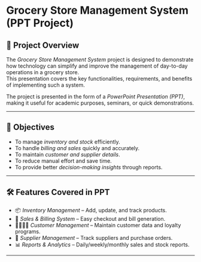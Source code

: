 # Grocery Store Management System (PPT Project)

## 📌 Project Overview
The *Grocery Store Management System* project is designed to demonstrate how technology can simplify and improve the management of day-to-day operations in a grocery store.  
This presentation covers the key functionalities, requirements, and benefits of implementing such a system.

The project is presented in the form of a *PowerPoint Presentation (PPT)*, making it useful for academic purposes, seminars, or quick demonstrations.

---

## 🎯 Objectives
- To manage *inventory and stock* efficiently.
- To handle *billing and sales* quickly and accurately.
- To maintain *customer and supplier details*.
- To reduce manual effort and save time.
- To provide better *decision-making insights* through reports.

---

## 🛠 Features Covered in PPT
- 📦 *Inventory Management* – Add, update, and track products.  
- 🛒 *Sales & Billing System* – Easy checkout and bill generation.  
- 👨‍👩‍👧‍👦 *Customer Management* – Maintain customer data and loyalty programs.  
- 🚚 *Supplier Management* – Track suppliers and purchase orders.  
- 📊 *Reports & Analytics* – Daily/weekly/monthly sales and stock reports.  

---


